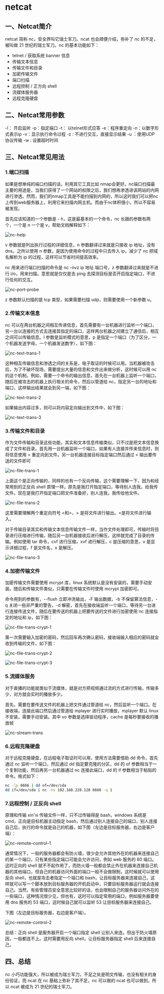 # netcat

## 一、Netcat简介

netcat 简称 nc，安全界叫它瑞士军刀。ncat 也会顺便介绍，弥补了 nc 的不足，被叫做 21 世纪的瑞士军刀。nc 的基本功能如下：

- telnet / 获取系统 banner 信息
- 传输文本信息
- 传输文件和目录
- 加密传输文件
- 端口扫描
- 远程控制 / 正方向 shell
- 流媒体服务器
- 远程克隆硬盘

## 二、Netcat常用参数

-l： 开启监听
-p：指定端口
-t： 以telnet形式应答
-e：程序重定向
-n：以数字形式表示ip
-v：显示执行命令过程
-z : 不进行交互，直接显示结果
-u ：使用UDP协议传输
-w : 设置超时时间

## 三、Netcat常见用法

### 1.端口扫描

如果是想单纯的端口扫描的话，利用其它工具比如 nmap会更好。nc端口扫描最主要的用途是，当我们获得了一个网站的权限之后，我们想再渗透进该网站的内网进行渗透。然而，我们的nmap工具是不能扫描到内网的，所以这时我们可以把nc上传到web服务器上，利用它来扫描内网主机。而由于nc体积很小，所以不容易被发现。

首先应该知道的一个参数是 - h，这是最基本的一个命令，nc 长跟的参数有两个，一个是 n 一个是 v，帮助文档解释如下：

![nc-help](nc-help.jpg)

v 参数就是列出执行过程的详细信息，n 参数翻译过来就是只接收 ip 地址，没有 dns。之所以使用 n 参数，是因为使用命令的过程中只去传入 ip，减少了 nc 把域名解析为 ip 的过程，这样可以节省时间提高效率。

nc 用来进行端口扫描的命令是 nc -nvz ip 地址 端口号，z 参数翻译过来就是不进行 i/o，用来扫描。意思就是仅仅是去 ping 去探测目标是否开启指定端口，不进行任何的交互。

![nc-port-probe](nc-port-probe.png)

z 参数默认扫描的是 tcp 类型，如果需要扫描 udp，则需要使用一个新参数 u。

### 2.传输文本信息

nc 可以在两台机器之间相互传递信息，首先需要有一台机器进行监听一个端口，另一台以连接的方式去连接其指定的端口，这样两台机器之间建立了通信后，相互之间可以传输信息。l 参数是监听模式的意思，p 是指定一个端口（为了区分，一个机器发送字母，一个机器发送数字），如下图：

![nc-text-trans-1](nc-text-trans-1.png)

这种相互传输信息和渗透之间的关系是，电子取证的时候可以用。当机器被攻击后，为了不破坏现场，需要提出大量的信息和文件出来做分析，这时候可以用 nc 的这个机制，例如，需要一个命令的输出信息，首先在一台机器上监听一个端口，随后在被攻击的机器上执行相关的命令，然后以管道给 nc，指定另一台的地址和端口，这样输出结果就会到另一端，如下图：

![nc-text-trans-2](nc-text-trans-2.jpg)

如果输出内容过多，则可以将内容定向输出到文件中，如下图：

![nc-text-trans-3](nc-text-trans-3.png)

### 3.传输文件和目录

作为文件传输和目录这些功能，其实和文本信息传输类似，只不过是把文本信息换成了文件和目录。首先用一台机器监听一个端口，如果有人连接并传来信息时，则将信息使用 > 重定向到文件。另一台机器连接目标指定端口然后通过 < 输出要传送的文件即可

![nc-file-trans-1](nc-file-trans-1.png)

上面这个是正向传输的，同样的也有一个反向传输，这个需要理解一下，因为和经常用到的正反向 shell 原理一样。原先是我打开指定端口，等待别人连我，给我传文件。现在是我打开指定端口把文件准备好，别人连我，我传给他文件。

![nc-file-trans-2](nc-file-trans-2.png)

这里需要理解两个重定向符号 <和>，> 是将文件进行输出。<是将文件进行输入。

对于传输目录其实和传输文本信息传输文件一样，当作文件处理即可，传输时将目录进行压缩进行传输，随后另一台机器接收后进行解压，这样就完成了目录的传输。例如使用 tar 命令，cvf 进行压缩，xvf 进行解压，c 是压缩的意思，v 是显示详细过程，f 是文件名，x 是解压。

![nc-file-trans-3](nc-file-trans-3.png)

### 4.加密传输文件

加密传输文件需要使用 mcrypt 库，linux 系统默认是没有安装的，需要手动安装。随后和传输文件类似，只需要在传输文件时使用 mcrypt 加密即可。

命令用到的参数有，--flush 立即冲洗输出，-F 输出数据，-b 不保留算法信息，-q 关闭一些非严重的警告，-d 解密，首先在接收端监听一个端口，等待另一台进行连接传送文件，随后在要传送的机器上把要传送的文件进行加密使用 nc 连接指定的地址和 ip，如下图：

![nc-file-trans-crypt-1](nc-file-trans-crypt-1.png)

第一次需要输入加密的密码，然后回车再次确认密码，接收端输入相应的密码就会收到传输的文件，如下图：

![nc-file-trans-crypt-2](nc-file-trans-crypt-2.jpg)

![nc-file-trans-crypt-3](nc-file-trans-crypt-3.jpg)

### 5.流媒体服务

对于直播的功能就类似于流媒体，就是对方把视频通过流的方式进行传输，传输多少，对方就会实时的播放多少。

首先，需要在要传送文件的机器上把文件通过管道给 nc，然后监听一个端口。在接收端，连接此端口然后通过管道给 mplayer 进行实时播放，mplayer 默认 linux 不安装，需要手动安装。其中 vo 参数是选择驱动程序，cache 是每秒要接收的播放帧

![nc-stream-trans](nc-stream-trans.jpg)

### 6.远程克隆硬盘

对于远程克隆硬盘，在远程电子取证时可以用，使用方法需要借助 dd 命令，首先通过 nc 监听一个端口，然后通过 dd 指定要克隆的分区，dd 的 of 参数相当于一个复制功能，然后再另一台机器通过 nc 连接此端口，dd 的 if 参数相当于粘贴的命令。格式如下：

```bash
nc -lp 6666 | dd of=/dev/sda
dd if=/dev/sda | nc -nv 192.168.228.128 6666 -q 1
```

### 7.远程控制 / 正反向 shell

原理和传输 xin'xi 传输文件一样，只不过传输得是 bash，windows 系统是 cmd，正向是目标机器主动指定 bash，然后通过别人连接自己的端口，别人连接自己后，执行的命令就是自己的机器，如下图（左边是目标服务器，右边是客户端）：

![nc-remote-control-1](nc-remote-control-1.jpg)

通常情况下，一般的服务器都会有防火墙，很少会允许其他外在的机器来连接自己的某一个端口，只有某些指定端口可能会允许访问，例如 web 服务的 80 端口。这时正向的 shell 就不不起作用了，而防火墙一般都会禁止外在机器来连接自己机器的其他端口，但自己的机器访问外面的端口一般不会做限制，这时候就可以使用反向 shell，也就是攻击者指定一个端口和 bash，让目标服务器来连接自己，这样就可以写一个脚本放到目标服务器的开机启动中，只要目标服务器运行就会连接自己。当然，有些管理员安全意思比较好的话，也会限制自己的服务器访问外在的一些端口，这种情况很少见，但也有，这时可以指定常用的端口，例如服务器要使用 dns 服务的 53 端口，这时候自己就可以监听 53 让目标服务器来连接自己。

下图（左边是目标服务器，右边是客户端）。

![nc-remote-control-2](nc-remote-control-2.jpg)

总结：正向 shell 是服务器开启一个端口指定 shell 让别人来连。但出于防火墙原因，一般都连不上。这时需要用反向 shell，让目标服务器指定 shell 后来连接自己。

## 四、总结

nc 小巧功能强大，所以被成为瑞士军刀，不足之处是明文传输，也没有相关的身份验证，而 ncat 在 nc 基础上弥补了其不足，nc 可以做的 ncat 也可以做到，所以 ncat 被成为 21 世纪的瑞士军刀。
